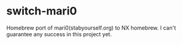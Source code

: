 # switch-mari0
Homebrew port of mari0(stabyourself.org) to NX homebrew. I can't guarantee any success in this project yet.
